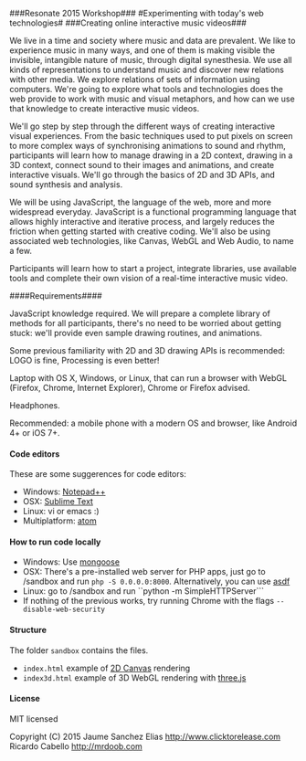 ###Resonate 2015 Workshop###
#Experimenting with today's web technologies#
###Creating online interactive music videos###

We live in a time and society where music and data are prevalent. We like to experience music in many ways, and one of them is making visible the invisible, intangible nature of music, through digital synesthesia. We use all kinds of representations to understand music and discover new relations with other media. We explore relations of sets of information using computers. We're going to explore what tools and technologies does the web provide to work with music and visual metaphors, and how can we use that knowledge to create interactive music videos.

We'll go step by step through the different ways of creating interactive visual experiences. From the basic techniques used to put pixels on screen to more complex ways of synchronising animations to sound and rhythm, participants will learn how to manage drawing in a 2D context, drawing in a 3D context, connect sound to their images and animations, and create interactive visuals. We'll go through the basics of 2D and 3D APIs, and sound synthesis and analysis.

We will be using JavaScript, the language of the web, more and more widespread everyday. JavaScript is a functional programming language that allows highly interactive and iterative process, and largely reduces the friction when getting started with creative coding. We'll also be using associated web technologies, like Canvas, WebGL and Web Audio, to name a few.

Participants will learn how to start a project, integrate libraries, use available tools and complete their own vision of a real-time interactive music video.

####Requirements####

JavaScript knowledge required. We will prepare a complete library of methods for all participants, there's no need to be worried about getting stuck: we'll provide even sample drawing routines, and animations.

Some previous familiarity with 2D and 3D drawing APIs is recommended: LOGO is fine, Processing is even better!

Laptop with OS X, Windows, or Linux, that can run a browser with WebGL (Firefox, Chrome, Internet Explorer), Chrome or Firefox advised.

Headphones.

Recommended: a mobile phone with a modern OS and browser, like Android 4+ or iOS 7+.

#### Code editors ####

These are some suggerences for code editors:

- Windows: [Notepad++](http://notepad-plus-plus.org/)
- OSX: [Sublime Text](http://www.sublimetext.com/)
- Linux: vi or emacs :)
- Multiplatform: [atom](https://atom.io/)

#### How to run code locally ####

- Windows: Use [mongoose](https://code.google.com/p/mongoose/)
- OSX: There's a pre-installed web server for PHP apps, just go to /sandbox and run ``php -S 0.0.0.0:8000``. Alternatively, you can use [asdf](https://www.npmjs.com/package/asdf)
- Linux: go to /sandbox and run ``python -m SimpleHTTPServer```
- If nothing of the previous works, try running Chrome with the flags ``--disable-web-security``

#### Structure ####

The folder ``sandbox`` contains the files.

- ``index.html`` example of [2D Canvas](http://cheatsheetworld.com/programming/html5-canvas-cheat-sheet/) rendering
- ``index3d.html`` example of 3D WebGL rendering with [three.js](http://threejs.org/docs/)

#### License ####

MIT licensed

Copyright (C) 2015
Jaume Sanchez Elias http://www.clicktorelease.com
Ricardo Cabello http://mrdoob.com
